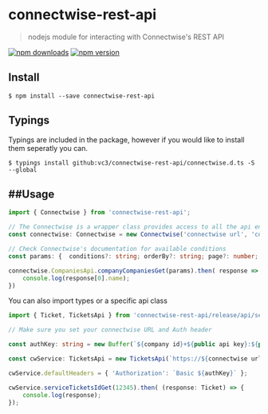 # connectwise-rest-api

> nodejs module for interacting with Connectwise's REST API

[![npm downloads](https://img.shields.io/npm/dm/connectwise-rest-api.svg?style=flat-square)](https://www.npmjs.com/package/connectwise-rest-api)
[![npm version](https://img.shields.io/npm/v/connectwise-rest-api.svg?style=flat-square)](https://www.npmjs.com/package/connectwise-rest-api)
## Install 

```
$ npm install --save connectwise-rest-api
```

## Typings

Typings are included in the package, however if you would like to install them seperatly you can.

```
$ typings install github:vc3/connectwise-rest-api/connectwise.d.ts -S --global
```


##Usage
---------

```ts
import { Connectwise } from 'connectwise-rest-api';

// The Connectwise is a wrapper class provides access to all the api endpoints and methods.
const connectwise: Connectwise = new Connectwise('connectwise url', 'company name', 'public api key', 'private api key');

// Check Connectwise's documentation for available conditions
const params: {  conditions?: string; orderBy?: string; page?: number; pageSize?: number; } = { your params };

connectwise.CompaniesApi.companyCompaniesGet(params).then( response => {
    console.log(response[0].name);
})
```

You can also import types or a specific api class

```ts
import { Ticket, TicketsApi } from 'connectwise-rest-api/release/api/serviceAPI';

// Make sure you set your connectwise URL and Auth header

const authKey: string = new Buffer(`${company id}+${public api key}:${private api key}`).toString('base64');

const cwService: TicketsApi = new TicketsApi(`https://${connectwise url}/v4_6_release/apis/3.0`);

cwService.defaultHeaders = { 'Authorization': `Basic ${authKey}` };

cwService.serviceTicketsIdGet(12345).then( (response: Ticket) => {
    console.log(response);
});
```